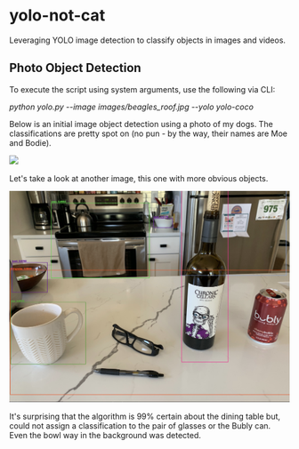 # yolo-not-cat

Leveraging YOLO image detection to classify objects in images and videos.

## Photo Object Detection

To execute the script using system arguments, use the following via CLI:

*python yolo.py --image images/beagles_roof.jpg --yolo yolo-coco*

Below is an initial image object detection using a photo of my dogs. The classifications are pretty spot on (no pun - by the way, their names are Moe and Bodie).

<img src="https://github.com/datavizhokie/yolo-not-cat/blob/main/beagles_roof_class_result.png">

Let's take a look at another image, this one with more obvious objects.

<img src="https://github.com/datavizhokie/yolo-not-cat/blob/main/counter_objects_class_result.png">

It's surprising that the algorithm is 99% certain about the dining table but, could not assign a classification to the pair of glasses or the Bubly can. Even the bowl way in the background was detected.